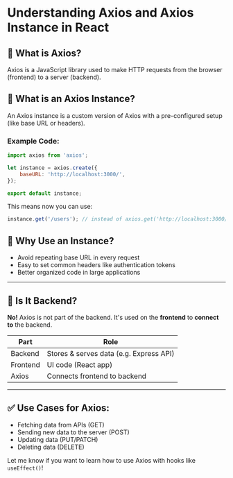 # Understanding Axios and Axios Instance in React

## 📌 What is Axios?

Axios is a JavaScript library used to make HTTP requests from the browser (frontend) to a server (backend).

## 🔁 What is an Axios Instance?

An Axios instance is a custom version of Axios with a pre-configured setup (like base URL or headers).

### Example Code:

```js
import axios from 'axios';

let instance = axios.create({
    baseURL: 'http://localhost:3000/',
});

export default instance;
```

This means now you can use:

```js
instance.get('/users'); // instead of axios.get('http://localhost:3000/users')
```

## 🧠 Why Use an Instance?

* Avoid repeating base URL in every request
* Easy to set common headers like authentication tokens
* Better organized code in large applications

---

## 🤔 Is It Backend?

**No!** Axios is not part of the backend. It's used on the **frontend** to **connect to** the backend.

| Part     | Role                                    |
| -------- | --------------------------------------- |
| Backend  | Stores & serves data (e.g. Express API) |
| Frontend | UI code (React app)                     |
| Axios    | Connects frontend to backend            |

---

## ✅ Use Cases for Axios:

* Fetching data from APIs (GET)
* Sending new data to the server (POST)
* Updating data (PUT/PATCH)
* Deleting data (DELETE)

Let me know if you want to learn how to use Axios with hooks like `useEffect()`!
